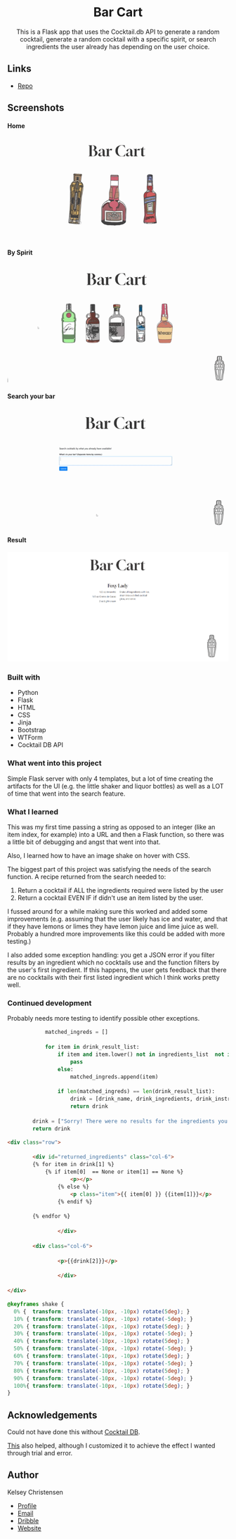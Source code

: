 <h1 align="center">Bar Cart</h1>

<p align="center">
This is a Flask app that uses the Cocktail.db API to generate a random cocktail, generate a random cocktail with
a specific spirit, or search ingredients the user already has depending on the user choice.</p>



## Links

- [Repo](https://github.com/kelseychristensen/Day-95-API  "bar-cart")

## Screenshots

#### Home
![Home](/readme_images/home.gif "Home")

#### By Spirit
![Spirits](/readme_images/spirits.gif "Spirits")

#### Search your bar
![Search](/readme_images/search.gif "Search")

#### Result
![Results](/readme_images/results.PNG "Results")


### Built with

- Python
- Flask
- HTML
- CSS
- Jinja
- Bootstrap
- WTForm
- Cocktail DB API

### What went into this project

Simple Flask server with only 4 templates, but a lot of time creating the artifacts for the UI (e.g. the little shaker and liquor bottles)
as well as a LOT of time that went into the search feature. 


### What I learned

This was my first time passing a string as opposed to an integer (like an item index, for example) into a URL and then a Flask function, so there was a little bit of debugging and angst that went into that.

Also, I learned how to have an image shake on hover with CSS.

The biggest part of this project was satisfying the needs of the search function. A recipe returned from the search needed to: 
1) Return a cocktail if ALL the ingredients required were listed by the user 
2) Return a cocktail EVEN IF if didn't use an item listed by the user. 

I fussed around for a while making sure this worked and added some improvements (e.g. assuming that the user likely has ice and water, and that if they have lemons or limes they have lemon juice and lime juice as well. Probably a hundred more improvements like this could be added with more testing.)

I also added some exception handling: you get a JSON error if you filter results by an ingredient which no cocktails use and the function filters by the user's first ingredient. If this happens, the user gets feedback that there are no cocktails with their first listed ingredient which I think works pretty well.


### Continued development

Probably needs more testing to identify possible other exceptions. 


```python
            matched_ingreds = []

            for item in drink_result_list:
                if item and item.lower() not in ingredients_list  not in ingredients_list and item.title() not in ingredients_list:
                    pass
                else:
                    matched_ingreds.append(item)

                if len(matched_ingreds) == len(drink_result_list):
                    drink = [drink_name, drink_ingredients, drink_instructions]
                    return drink

        drink = ["Sorry! There were no results for the ingredients you specified. Try again!", "", ""]
        return drink
```

```html
<div class="row">

        <div id="returned_ingredients" class="col-6">
        {% for item in drink[1] %}
            {% if item[0]  == None or item[1] == None %}
                    <p></p>
                {% else %}
                    <p class="item">{{ item[0] }} {{item[1]}}</p>
                {% endif %}

        {% endfor %}

                </div>

        <div class="col-6">

                <p>{{drink[2]}}</p>

                </div>

</div>
```

```css
@keyframes shake {
  0% {  transform: translate(-10px, -10px) rotate(5deg); }
  10% { transform: translate(-10px, -10px) rotate(-5deg); }
  20% { transform: translate(-10px, -10px) rotate(5deg); }
  30% { transform: translate(-10px, -10px) rotate(-5deg); }
  40% { transform: translate(-10px, -10px) rotate(5deg); }
  50% { transform: translate(-10px, -10px) rotate(-5deg); }
  60% { transform: translate(-10px, -10px) rotate(5deg); }
  70% { transform: translate(-10px, -10px) rotate(-5deg); }
  80% { transform: translate(-10px, -10px) rotate(5deg); }
  90% { transform: translate(-10px, -10px) rotate(-5deg); }
  100%{ transform: translate(-10px, -10px) rotate(5deg); }
}
```

## Acknowledgements

Could not have done this without [Cocktail DB](https://www.thecocktaildb.com/ "Cocktail DB").

[This](https://www.w3schools.com/howto/howto_css_shake_image.asp "W3 Schools") also helped, although I customized it to achieve the effect I wanted through trial and error. 

## Author

Kelsey Christensen

- [Profile](https://github.com/kelseychristensen "Kelsey Christensen")
- [Email](mailto:kelsey.c.christensen@gmail.com?subject=Hi "Hi!")
- [Dribble](https://dribbble.com/kelseychristensen "Hi!")
- [Website](http://kelseychristensen.com/ "Welcome")
